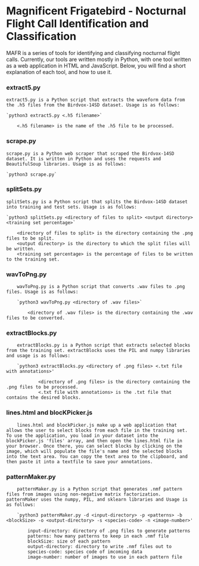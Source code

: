 # Magnificent Frigatebird - Nocturnal Flight Call Identification and Classification

MAFR is a series of tools for identifying and classifying nocturnal flight calls. Currently, our tools are written mostly in Python, with one tool written as a web application in HTML and JavaScript. Below, you will find a short explanation of each tool, and how to use it.

### extract5.py

    extract5.py is a Python script that extracts the waveform data from the .h5 files from the Birdvox-14SD dataset. Usage is as follows:

    `python3 extract5.py <.h5 filename>`

        <.h5 filename> is the name of the .h5 file to be processed.

### scrape.py

    scrape.py is a Python web scraper that scraped the Birdvox-14SD dataset. It is written in Python and uses the requests and BeautifulSoup libraries. Usage is as follows:

    `python3 scrape.py`

### splitSets.py

    splitSets.py is a Python script that splits the Birdvox-14SD dataset into training and test sets. Usage is as follows:

    `python3 splitSets.py <directory of files to split> <output directory> <training set percentage>`

        <directory of files to split> is the directory containing the .png files to be split.
        <output directory> is the directory to which the split files will be written.
        <training set percentage> is the percentage of files to be written to the training set.

### wavToPng.py
    
        wavToPng.py is a Python script that converts .wav files to .png files. Usage is as follows:
    
        `python3 wavToPng.py <directory of .wav files>`
    
            <directory of .wav files> is the directory containing the .wav files to be converted.

### extractBlocks.py

        extractBlocks.py is a Python script that extracts selected blocks from the training set. extractBlocks uses the PIL and numpy libraries and usage is as follows:

        `python3 extractBlocks.py <directory of .png files> <.txt file with annotations>'
            
                <directory of .png files> is the directory containing the .png files to be processed.
                <.txt file with annotations> is the .txt file that contains the desired blocks.

### lines.html and blocKPicker.js

        lines.html and blockPicker.js make up a web application that allows the user to select blocks from each file in the training set. To use the application, you load in your dataset into the blockPicker.js 'files' array, and then open the lines.html file in your browser. Once there, you can select blocks by clicking on the image, which will populate the file's name and the selected blocks into the text area. You can copy the text area to the clipboard, and then paste it into a textfile to save your annotations.

### patternMaker.py

        patternMaker.py is a Python script that generates .nmf pattern files from images using non-negative matrix factorization. patternMaker uses the numpy, PIL, and sklearn libraries and Usage is as follows:

        `python3 patternMaker.py -d <input-directory> -p <patterns> -b <blockSize> -o <output-directory> -s <species-code> -n <image-number>'

            input-directory: directory of .png files to generate patterns
            patterns: how many patterns to keep in each .nmf file
            blockSize: size of each pattern
            output-directory: directory to write .nmf files out to
            species-code: species code of imcoming data
            image-number: number of images to use in each pattern file

